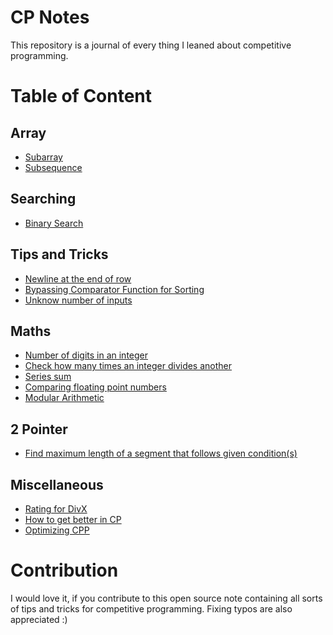 # CP Notes
This repository is a journal of every thing I leaned about competitive programming.

# Table of Content
## Array
- [Subarray](array/subarray.md)
- [Subsequence](array/subsequence.md)
## Searching
- [Binary Search](searching/binary_search.md)
## Tips and Tricks
- [Newline at the end of row](tips_and_tricks/new_line_at_the_end_or_row.md)
- [Bypassing Comparator Function for Sorting](tips_and_tricks/bypassing_comparator.md)
- [Unknow number of inputs](tips_and_tricks/unknown_num_of_input.md)
## Maths
- [Number of digits in an integer](maths/number_of_digits.md)
- [Check how many times an integer divides another](maths/how_many_times_an_int_divides_another.md)
- [Series sum](maths/series_sum.md)
- [Comparing floating point numbers](maths/comparing_floating_point_num.md)
- [Modular Arithmetic](maths/modular_arithmetic.md)
## 2 Pointer
- [Find maximum length of a segment that follows given condition(s)](two_pointers/length_of_subarrays_that_follow_given_conditions.md.md)
## Miscellaneous
- [Rating for DivX](misc/rating_for_div_x.md)
- [How to get better in CP](misc/how_to_get_better_in_cp.md.md)
- [Optimizing CPP](misc/optimising_cpp.md)

# Contribution
I would love it, if you contribute to this open source note containing all sorts of tips and tricks for competitive programming. Fixing typos are also appreciated :)